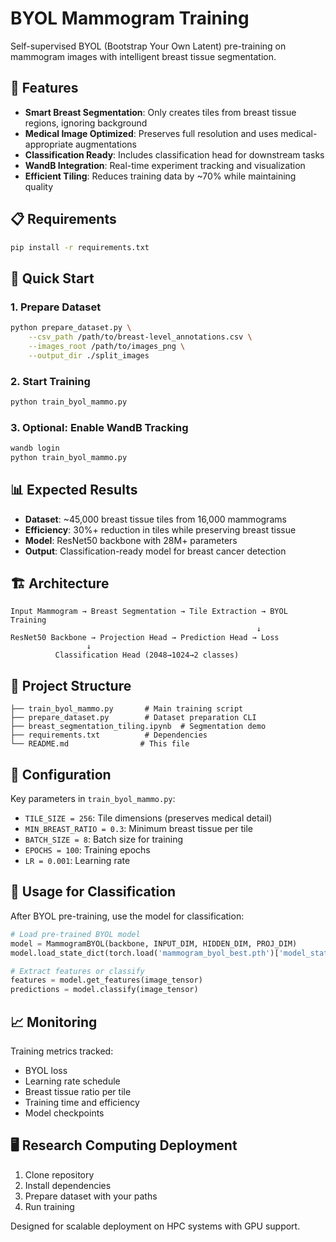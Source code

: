 # BYOL Mammogram Training

Self-supervised BYOL (Bootstrap Your Own Latent) pre-training on mammogram images with intelligent breast tissue segmentation.

## 🔬 Features

- **Smart Breast Segmentation**: Only creates tiles from breast tissue regions, ignoring background
- **Medical Image Optimized**: Preserves full resolution and uses medical-appropriate augmentations
- **Classification Ready**: Includes classification head for downstream tasks
- **WandB Integration**: Real-time experiment tracking and visualization
- **Efficient Tiling**: Reduces training data by ~70% while maintaining quality

## 📋 Requirements

```bash
pip install -r requirements.txt
```

## 🚀 Quick Start

### 1. Prepare Dataset

```bash
python prepare_dataset.py \
    --csv_path /path/to/breast-level_annotations.csv \
    --images_root /path/to/images_png \
    --output_dir ./split_images
```

### 2. Start Training

```bash
python train_byol_mammo.py
```

### 3. Optional: Enable WandB Tracking

```bash
wandb login
python train_byol_mammo.py
```

## 📊 Expected Results

- **Dataset**: ~45,000 breast tissue tiles from 16,000 mammograms
- **Efficiency**: 30%+ reduction in tiles while preserving breast tissue
- **Model**: ResNet50 backbone with 28M+ parameters
- **Output**: Classification-ready model for breast cancer detection

## 🏗️ Architecture

```
Input Mammogram → Breast Segmentation → Tile Extraction → BYOL Training
                                                       ↓
ResNet50 Backbone → Projection Head → Prediction Head → Loss
                 ↓
          Classification Head (2048→1024→2 classes)
```

## 📁 Project Structure

```
├── train_byol_mammo.py       # Main training script
├── prepare_dataset.py        # Dataset preparation CLI
├── breast_segmentation_tiling.ipynb  # Segmentation demo
├── requirements.txt          # Dependencies
└── README.md                # This file
```

## 🔧 Configuration

Key parameters in `train_byol_mammo.py`:

- `TILE_SIZE = 256`: Tile dimensions (preserves medical detail)
- `MIN_BREAST_RATIO = 0.3`: Minimum breast tissue per tile
- `BATCH_SIZE = 8`: Batch size for training
- `EPOCHS = 100`: Training epochs
- `LR = 0.001`: Learning rate

## 🎯 Usage for Classification

After BYOL pre-training, use the model for classification:

```python
# Load pre-trained BYOL model
model = MammogramBYOL(backbone, INPUT_DIM, HIDDEN_DIM, PROJ_DIM)
model.load_state_dict(torch.load('mammogram_byol_best.pth')['model_state_dict'])

# Extract features or classify
features = model.get_features(image_tensor)
predictions = model.classify(image_tensor)
```

## 📈 Monitoring

Training metrics tracked:
- BYOL loss
- Learning rate schedule
- Breast tissue ratio per tile
- Training time and efficiency
- Model checkpoints

## 🖥️ Research Computing Deployment

1. Clone repository
2. Install dependencies
3. Prepare dataset with your paths
4. Run training

Designed for scalable deployment on HPC systems with GPU support.